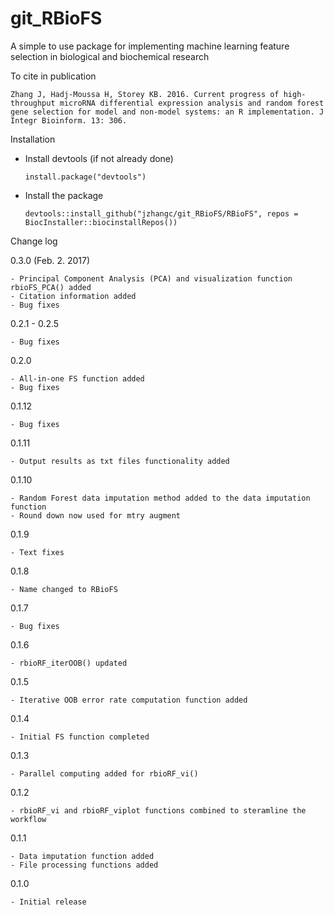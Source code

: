 # git_RBioFS
A simple to use package for implementing machine learning feature selection in biological and biochemical research

To cite in publication
  
    Zhang J, Hadj-Moussa H, Storey KB. 2016. Current progress of high-throughput microRNA differential expression analysis and random forest gene selection for model and non-model systems: an R implementation. J Integr Bioinform. 13: 306.


Installation

  - Install devtools (if not already done)
  
        install.package("devtools")
        
  - Install the package
        
        devtools::install_github("jzhangc/git_RBioFS/RBioFS", repos = BiocInstaller::biocinstallRepos())
        

Change log

  0.3.0 (Feb. 2. 2017)
    
    - Principal Component Analysis (PCA) and visualization function rbioFS_PCA() added
    - Citation information added
    - Bug fixes
  
  
  0.2.1 - 0.2.5
    
    - Bug fixes

  
  0.2.0
  
    - All-in-one FS function added
    - Bug fixes
    
  
  0.1.12
    
    - Bug fixes
  
  
  0.1.11
  
    - Output results as txt files functionality added
    
  
  0.1.10
  
    - Random Forest data imputation method added to the data imputation function
    - Round down now used for mtry augment
    
  
  0.1.9
  
    - Text fixes
    
  
  0.1.8
  
    - Name changed to RBioFS
    
  
  0.1.7
  
    - Bug fixes
    
  
  0.1.6
  
    - rbioRF_iterOOB() updated
    
  
  0.1.5
  
    - Iterative OOB error rate computation function added
    
  
  0.1.4
    
    - Initial FS function completed
    
  
  0.1.3
  
    - Parallel computing added for rbioRF_vi()
    
  
  0.1.2
  
    - rbioRF_vi and rbioRF_viplot functions combined to steramline the workflow
    
  
  0.1.1
    
    - Data imputation function added
    - File processing functions added
    
  
  0.1.0
  
    - Initial release
